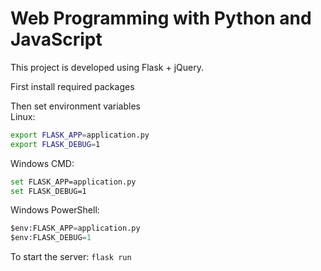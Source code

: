 # Web Programming with Python and JavaScript

This project is developed using Flask + jQuery.

First install required packages

Then set environment variables  
Linux:

``` bash
export FLASK_APP=application.py
export FLASK_DEBUG=1
```

Windows CMD:

``` bash
set FLASK_APP=application.py
set FLASK_DEBUG=1
```

Windows PowerShell:

``` s
$env:FLASK_APP=application.py
$env:FLASK_DEBUG=1
```

To start the server: `flask run`
